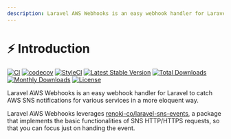 ```yaml
---
description: Laravel AWS Webhooks is an easy webhook handler for Laravel to catch AWS SNS notifications for various services in a more eloquent way.
---
```

# ⚡ Introduction

[![CI](https://github.com/renoki-co/laravel-aws-webhooks/workflows/CI/badge.svg?branch=master)](https://github.com/renoki-co/laravel-aws-webhooks/workflows/CI/badge.svg?branch=master) [![codecov](https://camo.githubusercontent.com/b28aa551b07020ad3c13ab8f9914e6bebf4bd166347dee14b536d4d2d10516bb/68747470733a2f2f636f6465636f762e696f2f67682f72656e6f6b692d636f2f6c61726176656c2d6177732d776562686f6f6b732f6272616e63682f6d61737465722f67726170682f62616467652e737667)](https://codecov.io/gh/renoki-co/laravel-aws-webhooks/branch/master) [![StyleCI](https://camo.githubusercontent.com/836dc1ef448d0738f76e3e75a00272a48c9c3dda59ef4810a6499c761514d58a/68747470733a2f2f6769746875622e7374796c6563692e696f2f7265706f732f3238313731333034332f736869656c643f6272616e63683d6d6173746572)](https://github.styleci.io/repos/281713043) [![Latest Stable Version](https://camo.githubusercontent.com/e2a74df00ab9a3e64917a31dcc3e3b706230ea695ceb5d93fd769664dee625e3/68747470733a2f2f706f7365722e707567782e6f72672f72656e6f6b692d636f2f6c61726176656c2d6177732d776562686f6f6b732f762f737461626c65)](https://packagist.org/packages/renoki-co/laravel-aws-webhooks) [![Total Downloads](https://camo.githubusercontent.com/a0cfe36562911fc3e9598f575b8ebb4f1a20fe0cc0cc10e8a756e9b57035c601/68747470733a2f2f706f7365722e707567782e6f72672f72656e6f6b692d636f2f6c61726176656c2d6177732d776562686f6f6b732f646f776e6c6f616473)](https://packagist.org/packages/renoki-co/laravel-aws-webhooks) [![Monthly Downloads](https://camo.githubusercontent.com/cc201c2a7928127c0775778d60a832d4cca9357e11bdd3d0e709d469b1836109/68747470733a2f2f706f7365722e707567782e6f72672f72656e6f6b692d636f2f6c61726176656c2d6177732d776562686f6f6b732f642f6d6f6e74686c79)](https://packagist.org/packages/renoki-co/laravel-aws-webhooks) [![License](https://camo.githubusercontent.com/8f6ae96f675271ef288902d2d82e7603186f1fbcf6d6c500c0d0578f7fe06ed4/68747470733a2f2f706f7365722e707567782e6f72672f72656e6f6b692d636f2f6c61726176656c2d6177732d776562686f6f6b732f6c6963656e7365)](https://packagist.org/packages/renoki-co/laravel-aws-webhooks)

Laravel AWS Webhooks is an easy webhook handler for Laravel to catch AWS SNS notifications for various services in a more eloquent way.

Laravel AWS Webhooks leverages [renoki-co/laravel-sns-events](https://github.com/renoki-co/laravel-sns-events), a package that implements the basic functionalities of SNS HTTP/HTTPS requests, so that you can focus just on handing the event.
